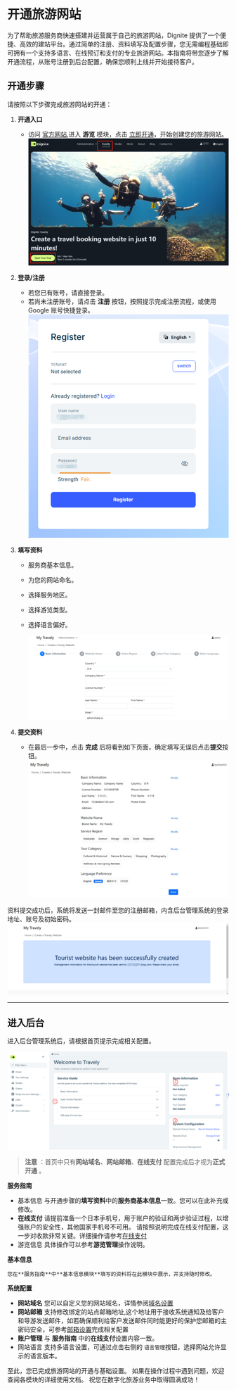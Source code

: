 # 开通旅游网站

为了帮助旅游服务商快速搭建并运营属于自己的旅游网站，Dignite 提供了一个便捷、高效的建站平台。通过简单的注册、资料填写及配置步骤，您无需编程基础即可拥有一个支持多语言、在线预订和支付的专业旅游网站。本指南将带您逐步了解开通流程，从账号注册到后台配置，确保您顺利上线并开始接待客户。

## 开通步骤

请按照以下步骤完成旅游网站的开通：

1. **开通入口**

   - 访问 [官方网站](https://dignite.com),进入 **游览** 模块，点击 [立即开通](https://dignite.com/zh-Hans/travely)，开始创建您的旅游网站。
     ![Open-Travely](images/Open-Travely.jpg)
2. **登录/注册**

   - 若您已有账号，请直接登录。
   - 若尚未注册账号，请点击 **注册** 按钮，按照提示完成注册流程，或使用 Google 账号快捷登录。
     ![Register](images/Register.jpg)
3. **填写资料**

   - 服务商基本信息。
   - 为您的网站命名。
   - 选择服务地区。
   - 选择游览类型。
   - 选择语言偏好。

     ![1748080335065](image/Create-Travely-Website/1748080335065.png)
4. **提交资料**

   - 在最后一步中，点击 **完成** 后将看到如下页面，确定填写无误后点击**提交**按钮。
     ![Finish](images/Finish.jpg)

资料提交成功后，系统将发送一封邮件至您的注册邮箱，内含后台管理系统的登录地址、账号及初始密码。
![Finish](images/Redirect-Travely.jpg)

---

## 进入后台

进入后台管理系统后，请根据首页提示完成相关配置。

![Finish](images/Server-Index.jpg)

> **注意**  ：首页中只有**网站域名**、**网站邮箱**、**在线支付** 配置完成后才视为**正式开通** 。

 **服务指南**

- 基本信息
  与开通步骤的**填写资料**中的**服务商基本信息**一致。您可以在此补充或修改。
- **在线支付**
  请提前准备一个日本手机号，用于账户的验证和两步验证过程，以增强账户的安全性，其他国家手机号不可用。
  请按照说明完成在线支付配置，这一步对收款非常关键。详细操作请参考[在线支付](Online-Payment.md)
- 游览信息
  具体操作可以参考**游览管理**操作说明。

**基本信息**

    您在**服务指南**中**基本信息模块**填写的资料将在此模块中展示，并支持随时修改。

 **系统配置**

- **网站域名**
  您可以自定义您的网站域名，详情参阅[域名设置](Domain-Settings.md)
- **网站邮箱**
  支持修改绑定的站点邮箱地址,这个地址用于接收系统通知及给客户和导游发送邮件，如若确保顺利给客户发送邮件同时能更好的保护您邮箱的主密码安全，可参考[邮箱设置](Email-Settings.md)完成相关配置
- **账户管理**
  与 **服务指南** 中的**在线支付**设置内容一致。
- 网站语言
  支持多语言设置，可通过点击右侧的 `语言管理`按钮，选择网站允许显示的语言版本。

至此，您已完成旅游网站的开通与基础设置。
如果在操作过程中遇到问题，欢迎查阅各模块的详细使用文档。
祝您在数字化旅游业务中取得圆满成功！
